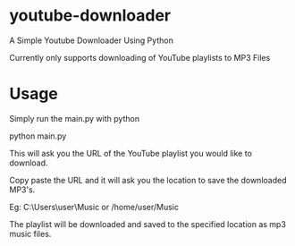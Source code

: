 # youtube-downloader

A Simple Youtube Downloader Using Python

Currently only supports downloading of YouTube playlists to MP3 Files

# Usage

Simply run the main.py with python

python main.py

This will ask you the URL of the YouTube playlist you would like to download.

Copy paste the URL and it will ask you the location to save the downloaded MP3's.

Eg: C:\Users\user\Music or /home/user/Music

The playlist will be downloaded and saved to the specified location as mp3 music files.
